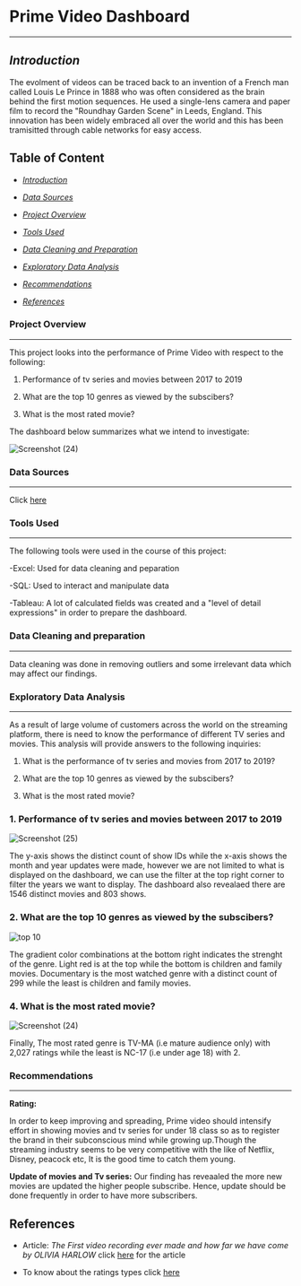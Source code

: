 
# Prime Video Dashboard
---
## *Introduction*

The evolment of videos can be traced back to an invention of a French man called Louis Le Prince in 1888 who was often considered as the brain behind the first motion sequences. He used a single-lens camera and paper film to record the "Roundhay Garden Scene" in Leeds, England. This innovation has been widely embraced all over the world and this has been tramisitted through cable networks for easy access.

## Table of Content

- [*Introduction*](introduction)

- [*Data Sources*](#data-sources)

- [*Project Overview*](#project-overview)
  
- [*Tools Used*](#tools-used)

- [*Data Cleaning and Preparation*](#data-cleaning-and-preparation)

- [*Exploratory Data Analysis*](#exploratory-data-analysis)

- [*Recommendations*](#recommendations)

- [*References*](#references)

### Project Overview
---

This project looks into the performance of Prime Video with respect to the following:


1. Performance of tv series and movies between 2017 to 2019

   
3. What are the top 10 genres as viewed by the subscibers?


4.  What is the most rated movie?

   
The dashboard below summarizes what we intend to investigate:

![Screenshot (24)](https://github.com/Timothygbenga/Prime-Video-Dashboards/assets/154624761/1ba6a39d-4e02-459d-bb8f-dfd9eeea9cec)


### Data Sources
---
Click [here](netflix_titles.xlsx)

### Tools Used
---

The following tools were used in the course of this project:

-Excel: Used for data cleaning and peparation 

-SQL: Used to interact and manipulate data

-Tableau: A lot of calculated fields was created and a "level of detail expressions" in order to prepare the dashboard.

### Data Cleaning and preparation 
---

Data cleaning was done in removing outliers and some irrelevant data which may affect our findings.

### Exploratory Data Analysis
---

As a result of large volume of customers across the world on the streaming platform, there is need to know the performance of different TV series and movies. This analysis will provide answers to the following inquiries:

1. What is the performance of tv series and movies from 2017 to 2019?

2. What are the top 10 genres as viewed by the subscibers?

3. What is the most rated movie?

### 1. Performance of tv series and movies between 2017 to 2019

![Screenshot (25)](https://github.com/Timothygbenga/Prime-Video-Dashboards/assets/154624761/6d69d5d3-2f15-4d20-974d-8c60c3f3f86b)

The y-axis shows the distinct count of show IDs while the x-axis shows the month  and year updates were made, however we are not limited to what is displayed on the dashboard, we can use the filter at the top right corner to filter the years we want to display. The dashboard also revealaed there are 1546 distinct movies and 803 shows.


### 2. What are the top 10 genres as viewed by the subscibers?

![top  10](https://github.com/Timothygbenga/Prime-Video-Dashboards/assets/154624761/ecb47ec3-0fb5-4659-b959-b78dd7a94133)

The gradient color combinations at the bottom right indicates the strenght of the genre. Light red is at the top while the bottom is children and family movies. Documentary is the most watched genre with a distinct count of 299 while the least is children and family movies.

### 4. What is the most rated movie?

![Screenshot (24)](https://github.com/Timothygbenga/Prime-Video-Dashboards/assets/154624761/77efc844-4ace-4781-b458-cc8260b9b8ad)


Finally, The most rated genre is TV-MA (i.e mature audience only) with 2,027 ratings while the least is NC-17 (i.e under age 18) with 2.

### Recommendations
---
**Rating:** 

In order to keep improving and spreading, Prime video should intensify effort in showing movies and tv series for under 18 class so as to register the brand in their subconscious mind while growing up.Though the streaming industry seems to be very competitive with the like of Netflix, Disney, peacock etc, It is the good time to catch them young.

**Update of movies and Tv series:**
Our finding has reveaaled the more new movies are updated the higher people subscribe. Hence, update should be done frequently in order to have more subscribers.

 **References**
---
- Article: *The First video recording ever made and how far we have come by OLIVIA HARLOW*
click [here](https://legacybox.com/blogs/analog/the-first-video-recording-ever-made-and-how-far-we-ve-come#:~:text=1888%3A%20ROUNDHAY%20GARDEN%20SCENE&text=French%20inventor%2C%20Louis%20Le%20Prince,Kodak's%20paper%2Dbased%20photographic%20film.) for the article



- To know about the ratings types click [here](https://en.wikipedia.org/wiki/Wikipedia) 
